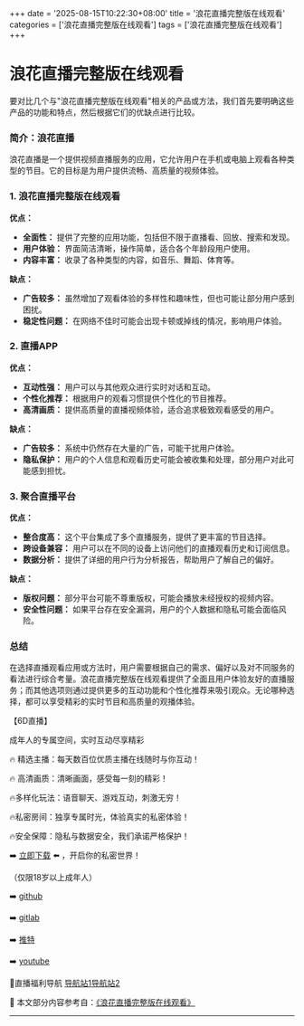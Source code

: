 +++
date = '2025-08-15T10:22:30+08:00'
title = '浪花直播完整版在线观看'
categories = ['浪花直播完整版在线观看']
tags = ['浪花直播完整版在线观看']
+++

# 浪花直播完整版在线观看

要对比几个与"浪花直播完整版在线观看"相关的产品或方法，我们首先要明确这些产品的功能和特点，然后根据它们的优缺点进行比较。

### 简介：浪花直播

浪花直播是一个提供视频直播服务的应用，它允许用户在手机或电脑上观看各种类型的节目。它的目标是为用户提供流畅、高质量的视频体验。

### 1. 浪花直播完整版在线观看

**优点：**
- **全面性：** 提供了完整的应用功能，包括但不限于直播看、回放、搜索和发现。
- **用户体验：** 界面简洁清晰，操作简单，适合各个年龄段用户使用。
- **内容丰富：** 收录了各种类型的内容，如音乐、舞蹈、体育等。

**缺点：**
- **广告较多：** 虽然增加了观看体验的多样性和趣味性，但也可能让部分用户感到困扰。
- **稳定性问题：** 在网络不佳时可能会出现卡顿或掉线的情况，影响用户体验。

### 2. 直播APP

**优点：**
- **互动性强：** 用户可以与其他观众进行实时对话和互动。
- **个性化推荐：** 根据用户的观看习惯提供个性化的节目推荐。
- **高清画质：** 提供高质量的直播视频体验，适合追求极致观看感受的用户。

**缺点：**
- **广告较多：** 系统中仍然存在大量的广告，可能干扰用户体验。
- **隐私保护：** 用户的个人信息和观看历史可能会被收集和处理，部分用户对此可能感到担忧。

### 3. 聚合直播平台

**优点：**
- **整合度高：** 这个平台集成了多个直播服务，提供了更丰富的节目选择。
- **跨设备兼容：** 用户可以在不同的设备上访问他们的直播观看历史和订阅信息。
- **数据分析：** 提供了详细的用户行为分析报告，帮助用户了解自己的偏好。

**缺点：**
- **版权问题：** 部分平台可能不尊重版权，可能会播放未经授权的视频内容。
- **安全性问题：** 如果平台存在安全漏洞，用户的个人数据和隐私可能会面临风险。

### 总结

在选择直播观看应用或方法时，用户需要根据自己的需求、偏好以及对不同服务的看法进行综合考量。浪花直播完整版在线观看提供了全面且用户体验友好的直播服务；而其他选项则通过提供更多的互动功能和个性化推荐来吸引观众。无论哪种选择，都可以享受精彩的实时节目和高质量的观播体验。

【6D直播】

 成年人的专属空间，实时互动尽享精彩

🔥 精选主播：每天数百位优质主播在线随时与你互动！

🔥 高清画质：清晰画面，感受每一刻的精彩！

🔥多样化玩法：语音聊天、游戏互动，刺激无穷！

🔥私密房间：独享专属时光，体验真实的私密体验！

🔥安全保障：隐私与数据安全，我们承诺严格保护！

➡️ [立即下载](https://down123.s3.ap-east-1.amazonaws.com/down/down.html?channelCode=blog) ⬅️ ，开启你的私密世界！

 （仅限18岁以上成年人）

➡️ [github](https://aldult-live.github.io/)

➡️ [gitlab](https://seo-09598d.gitlab.io/)

➡️ [推特](https://x.com/wegame33)

➡️ [youtube](https://www.youtube.com/@6Dlive)

🔞直播福利导航   [导航站1](https://webstack-86085a.gitlab.io/)[导航站2](https://onlygit123-2.github.io/)

📘 本文部分内容参考自：[《浪花直播完整版在线观看》](https://webstack-hugo-14.pages.dev/)

---
